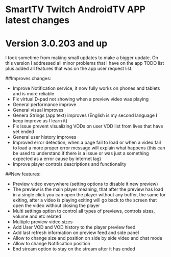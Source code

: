 SmartTV Twitch AndroidTV APP latest changes
==============

Version 3.0.203 and up
==============

I took sometime from making small updates to make a bigger update.
On this version I addressed all minor problems that I have on the app TODO list plus added all features that was on the app user request list.

##Improves changes:

* Improve Notification service, it now fully works on phones and tablets and is more reliable
* Fix virtual D-pad not showing when a preview video was playing
* General performance improve 
* General visual improves
* Genera Strings (app text) improves (English is my second language I keep improve as I learn it)
* Fix issue prevent visualizing VODs on user VOD list from lives that have yet ended
* General user history improves
* Improved error detection, when a page fail to load or when a video fail to load a more proper error message will explain what happens (this can be used to understand if there is a issue or was just a something expected as a error cause by internet lag)
* Improve player controls descriptions and functionality

##New features:

* Preview video everywhere (setting options to disable it new preview)
* The preview is the main player meaning, that after the preview has load in a single click you can open the player without any buffer, the same for exiting, after a video is playing exiting will go back to the screen that open the video without closing the player
* Multi settings option to control all types of previews, controls sizes, volume and etc related
* Multiple preview video sizes
* Add User VOD and VOD history to the player preview feed
* Add last refresh information on preview feed and side panel
* Allow to change size and position on side by side video and chat mode
* Allow to change Notification position
* End stream option to stay on the stream after it has ended

